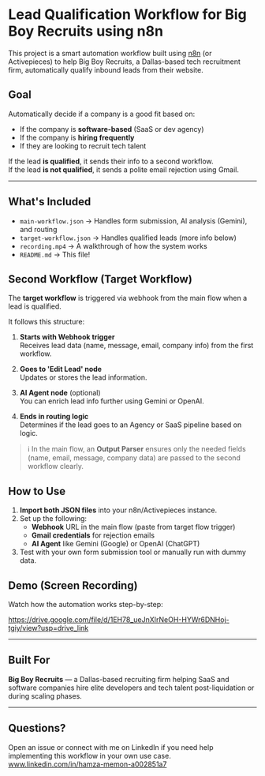 # Lead Qualification Workflow for Big Boy Recruits using n8n

This project is a smart automation workflow built using [n8n](https://n8n.io) (or Activepieces) to help Big Boy Recruits, a Dallas-based tech recruitment firm, automatically qualify inbound leads from their website.



##  Goal

Automatically decide if a company is a good fit based on:

- If the company is **software-based** (SaaS or dev agency)
- If the company is **hiring frequently**
- If they are looking to recruit tech talent

If the lead **is qualified**, it sends their info to a second workflow.  
If the lead **is not qualified**, it sends a polite email rejection using Gmail.

---

##  What's Included

- `main-workflow.json` → Handles form submission, AI analysis (Gemini), and routing
- `target-workflow.json` → Handles qualified leads (more info below)
- `recording.mp4` → A walkthrough of how the system works
- `README.md` → This file!



##  Second Workflow (Target Workflow)

The **target workflow** is triggered via webhook from the main flow when a lead is qualified.

It follows this structure:

1. **Starts with Webhook trigger**  
   Receives lead data (name, message, email, company info) from the first workflow.

2. **Goes to 'Edit Lead' node**  
   Updates or stores the lead information.

3. **AI Agent node** (optional)  
   You can enrich lead info further using Gemini or OpenAI.

4. **Ends in routing logic**  
   Determines if the lead goes to an Agency or SaaS pipeline based on logic.

> ℹ️ In the main flow, an **Output Parser** ensures only the needed fields (name, email, message, company data) are passed to the second workflow clearly.



##  How to Use

1. **Import both JSON files** into your n8n/Activepieces instance.
2. Set up the following:
   - **Webhook** URL in the main flow (paste from target flow trigger)
   - **Gmail credentials** for rejection emails
   - **AI Agent** like Gemini (Google) or OpenAI (ChatGPT)
3. Test with your own form submission tool or manually run with dummy data.





##  Demo (Screen Recording)

Watch how the automation works step-by-step: 

https://drive.google.com/file/d/1EH78_ueJnXIrNeOH-HYWr6DNHoj-tgiy/view?usp=drive_link


---

##  Built For

**Big Boy Recruits** — a Dallas-based recruiting firm helping SaaS and software companies hire elite developers and tech talent post-liquidation or during scaling phases.

---

##  Questions?

Open an issue or connect with me on LinkedIn if you need help implementing this workflow in your own use case.
www.linkedin.com/in/hamza-memon-a002851a7
